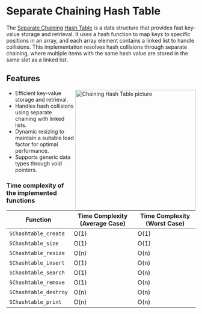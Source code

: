 # Separate Chaining Hash Table

The [Separate Chaining](https://en.wikipedia.org/wiki/Coalesced_hashing) [Hash Table](https://en.wikipedia.org/wiki/Hash_table) is a data structure that provides fast key-value storage and retrieval. It uses a hash function to map keys to specific positions in an array, and each array element contains a linked list to handle collisions. This implementation resolves hash collisions through separate chaining, where multiple items with the same hash value are stored in the same slot as a linked list.


## Features

<img align="right" width=320 alt="Chaining Hash Table picture" src="https://www.researchgate.net/publication/283760058/figure/fig2/AS:318584157949953@1452967790509/Example-of-Separate-Chaining-Method.png">

- Efficient key-value storage and retrieval.
- Handles hash collisions using separate chaining with linked lists.
- Dynamic resizing to maintain a suitable load factor for optimal performance.
- Supports generic data types through void pointers.

### Time complexity of the implemented functions

| Function                      | Time Complexity (Average Case) | Time Complexity (Worst Case) |
| ----------------------------- | ------------------------------ | ---------------------------- |
| `SChashtable_create`          | O(1)                           | O(1)                         |
| `SChashtable_size`            | O(1)                           | O(1)                         |
| `SChashtable_resize`          | O(n)                           | O(n)                         |
| `SChashtable_insert`          | O(1)                           | O(n)                         |
| `SChashtable_search`          | O(1)                           | O(n)                         |
| `SChashtable_remove`          | O(1)                           | O(n)                         |
| `SChashtable_destroy`         | O(n)                           | O(n)                         |
| `SChashtable_print`           | O(n)                           | O(n)                         |